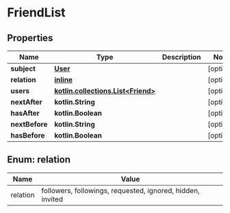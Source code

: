 
# FriendList

## Properties
Name | Type | Description | Notes
------------ | ------------- | ------------- | -------------
**subject** | [**User**](User.md) |  |  [optional]
**relation** | [**inline**](#Relation) |  |  [optional]
**users** | [**kotlin.collections.List&lt;Friend&gt;**](Friend.md) |  |  [optional]
**nextAfter** | **kotlin.String** |  |  [optional]
**hasAfter** | **kotlin.Boolean** |  |  [optional]
**nextBefore** | **kotlin.String** |  |  [optional]
**hasBefore** | **kotlin.Boolean** |  |  [optional]


<a name="Relation"></a>
## Enum: relation
Name | Value
---- | -----
relation | followers, followings, requested, ignored, hidden, invited



